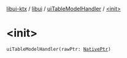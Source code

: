 [libui-ktx](../../index.md) / [libui](../index.md) / [uiTableModelHandler](index.md) / [&lt;init&gt;](./-init-.md)

# &lt;init&gt;

`uiTableModelHandler(rawPtr: `[`NativePtr`](../../kotlinx.cinterop/-native-ptr.md)`)`